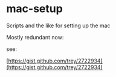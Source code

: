 mac-setup
=========

Scripts and the like for setting up the mac

Mostly redundant now:

see:

[https://gist.github.com/trey/2722934](https://gist.github.com/trey/2722934)
